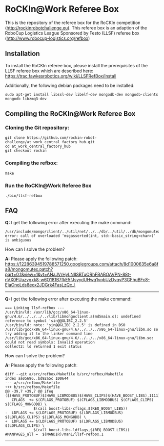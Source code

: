 RoCKIn@Work Referee Box
=======================

This is the repository of the referee box for the RoCKIn competition (http://rockinrobotchallenge.eu). This referee box is an adaption of the RoboCup Logistics League Sponsored by Festo (LLSF) referee box (http://www.robocup-logistics.org/refbox)


## Installation
To install the RoCKIn referee box, please install the prerequisites of the LLSF referee box which are described here: https://trac.fawkesrobotics.org/wiki/LLSFRefBox/Install

Additionally, the following debian packages need to be installed:

    sudo apt-get install libssl-dev libelf-dev mongodb-dev mongodb-clients mongodb libzmq3-dev
  
## Compiling the RoCKIn@Work Referee Box
### Cloning the Git repository:

    git clone https://github.com/rockin-robot-challenge/at_work_central_factory_hub.git
    cd at_work_central_factory_hub
    git checkout rockin


### Compiling the refbox:

    make

    
### Run the RoCKIn@Work Referee Box

    ./bin/llsf-refbox
    
    
    

## FAQ

**Q:** I get the following error after executing the make command: 

    /usr/include/mongo/client/../util/net/../../db/../util/../db/mongomutex.h:235:9: error: call of overloaded ‘msgasserted(int, std::basic_string<char>)’ is ambiguous
    
How can I solve the problem?
    
**A:** Please apply the following patch: https://12286394519788571250.googlegroups.com/attach/8d1000635e6a8fa8/mongomutex.patch?part=0.1&view=1&vt=ANaJVrHyLNIISBTuORhFBABOAVPN-88t-nVX0FUuzvgxk8-w6O181B7fkE5fJsyydUHwq1vpbUzDvqvP3GFhuBFc8-EjaOnoLds8eox2JDGrk4FasLzQc_I

------------------------------------

**Q:** I get the following error after executing the make command: 

    === Linking llsf-refbox ---
    /usr/bin/ld: /usr/lib/gcc/x86_64-linux-gnu/4.6/../../../../lib/libmongoclient.a(md5main.o): undefined reference to symbol 'sin@@GLIBC_2.2.5'
    /usr/bin/ld: note: 'sin@@GLIBC_2.2.5' is defined in DSO /usr/lib/gcc/x86_64-linux-gnu/4.6/../../../x86_64-linux-gnu/libm.so so try adding it to the linker command line
    /usr/lib/gcc/x86_64-linux-gnu/4.6/../../../x86_64-linux-gnu/libm.so: could not read symbols: Invalid operation
    collect2: ld returned 1 exit status
    
How can I solve the problem?

**A:** Please apply the following patch:

    diff --git a/src/refbox/Makefile b/src/refbox/Makefile
    index aa05696..bd92a5c 100644
    --- a/src/refbox/Makefile
    +++ b/src/refbox/Makefile
    @@ -39,7 +39,7 @@ ifeq ($(HAVE_PROTOBUF)$(HAVE_LIBMODBUS)$(HAVE_CLIPS)$(HAVE_BOOST_LIBS),1111)
       CFLAGS  += $(CFLAGS_PROTOBUF) $(CFLAGS_LIBMODBUS) $(CFLAGS_CLIPS) $(CFLAGS_MONGODB) \
                 $(call boost-libs-cflags,$(REQ_BOOST_LIBS))
    -  LDFLAGS += $(LDFLAGS_PROTOBUF) $(LDFLAGS_LIBMODBUS) $(LDFLAGS_CLIPS) $(LDFLAGS_MONGODB) \
    +  LDFLAGS += $(LDFLAGS_PROTOBUF) $(LDFLAGS_LIBMODBUS) $(LDFLAGS_CLIPS) \
                 $(call boost-libs-ldflags,$(REQ_BOOST_LIBS))
    #MANPAGES_all =  $(MANDIR)/man1/llsf-refbox.1
 
 ------------------------------------
